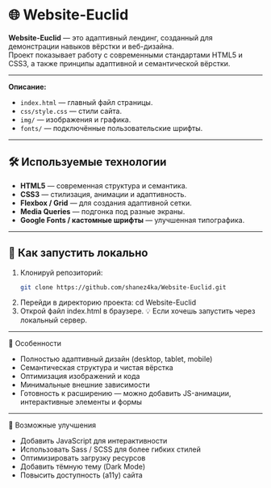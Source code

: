 # 🌐 Website-Euclid

**Website-Euclid** — это адаптивный лендинг, созданный для демонстрации навыков вёрстки и веб-дизайна.  
Проект показывает работу с современными стандартами HTML5 и CSS3, а также принципы адаптивной и семантической вёрстки.

---

**Описание:**
- `index.html` — главный файл страницы.  
- `css/style.css` — стили сайта.  
- `img/` — изображения и графика.  
- `fonts/` — подключённые пользовательские шрифты.

---

## 🛠 Используемые технологии

- **HTML5** — современная структура и семантика.  
- **CSS3** — стилизация, анимации и адаптивность.  
- **Flexbox / Grid** — для создания адаптивной сетки.  
- **Media Queries** — подгонка под разные экраны.  
- **Google Fonts / кастомные шрифты** — улучшенная типографика.

---

## 🚀 Как запустить локально

1. Клонируй репозиторий:
   ```bash
   git clone https://github.com/shanez4ka/Website-Euclid.git
2. Перейди в директорию проекта:
   cd Website-Euclid
3. Открой файл index.html в браузере. 💡 Если хочешь запустить через локальный сервер.

---

🎨 Особенности

- Полностью адаптивный дизайн (desktop, tablet, mobile)
- Семантическая структура и чистая вёрстка
- Оптимизация изображений и кода
- Минимальные внешние зависимости
- Готовность к расширению — можно добавить JS-анимации, интерактивные элементы и формы

---

🔧 Возможные улучшения

- Добавить JavaScript для интерактивности
- Использовать Sass / SCSS для более гибких стилей
- Оптимизировать загрузку ресурсов
- Добавить тёмную тему (Dark Mode)
- Повысить доступность (a11y) сайта
